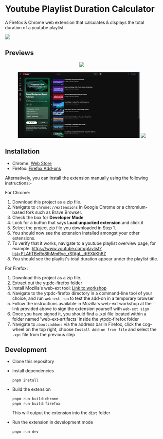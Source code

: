 # Youtube Playlist Duration Calculator

A Firefox & Chrome web extension that calculates & displays the total duration of a youtube playlist.

<img src="screenshots/banner.png">

## Previews

<p align="center">
  <img src="screenshots/default.png" width="800">
</p>

<p align="center">
  <img src="screenshots/example1.png" width="400">
  <img src="screenshots/example1_2.png" width="400">
</p>

## Installation

- Chrome: [Web Store](https://chrome.google.com/webstore/detail/youtube-playlist-duration/pijbakhgmhhadeakaocjfockpndcpobk)
- Firefox: [Firefox Add-ons](https://addons.mozilla.org/firefox/addon/youtube-playlist-duration-calc/)

Alternatively, you can install the extension manually using the following instructions:-

For Chrome:

1. Download this project as a zip file.
2. Navigate to `chrome://extensions` in Google Chrome or a chromium-based fork such as Brave Browser.
3. Check the box for **Developer Mode**
4. Look for a button that says **Load unpacked extension** and click it
5. Select the project zip file you downloaded in Step 1.
6. You should now see the extension installed amongst your other extensions.
7. To verify that it works, navigate to a youtube playlist overview page, for example: https://www.youtube.com/playlist?list=PLAhTBeRe8IhMmRve_rSfAgL_dtEXkKh8Z
8. You should see the playlist's total duration appear under the playlist title.

For Firefox:

1. Download this project as a zip file.
2. Extract out the ytpdc-firefox folder
3. Install Mozilla's web-ext tool: [Link to workshop](https://extensionworkshop.com/documentation/develop/getting-started-with-web-ext/)
4. Navigate to the ytpdc-firefox directory in a command-line tool of your choice, and run `web-ext run` to test the add-on in a temporary browser
5. Follow the instructions available in Mozilla's web-ext workshop at the link provided above to sign the extension yourself with `web-ext sign`
6. Once you have signed it, you should find a .xpi file located within a folder named 'web-ext-artifacts' inside the ytpdc-firefox folder
7. Navigate to `about:addons` via the address bar in Firefox, click the cog-wheel on the top right, choose `Install Add-on from file` and select the `.xpi` file from the previous step

## Development

- Clone this repository
- Install dependencies

  ```
  pnpm install
  ```

- Build the extension

  ```
  pnpm run build:chrome
  pnpm run build:firefox
  ```

  This will output the extension into the `dist` folder

- Run the extension in development mode

  ```
  pnpm run dev
  ```
